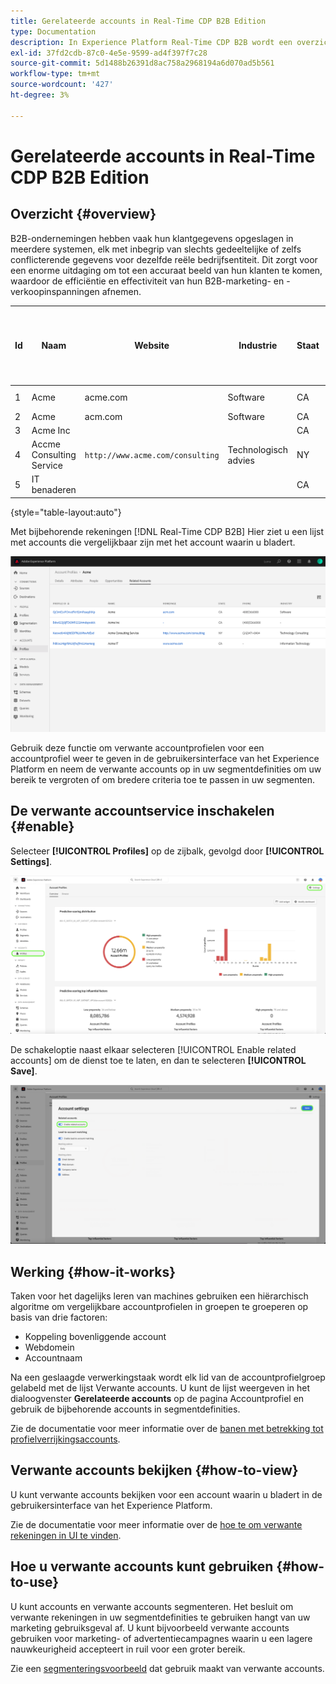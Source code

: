 ```yaml
---
title: Gerelateerde accounts in Real-Time CDP B2B Edition
type: Documentation
description: In Experience Platform Real-Time CDP B2B wordt een overzicht en meer informatie over de desbetreffende rekeningen gegeven.
exl-id: 37fd2cdb-87c0-4e5e-9599-ad4f397f7c28
source-git-commit: 5d1488b26391d8ac758a2968194a6d070ad5b561
workflow-type: tm+mt
source-wordcount: '427'
ht-degree: 3%

---
```


# Gerelateerde accounts in Real-Time CDP B2B Edition

## Overzicht {#overview}

B2B-ondernemingen hebben vaak hun klantgegevens opgeslagen in meerdere systemen, elk met inbegrip van slechts gedeeltelijke of zelfs conflicterende gegevens voor dezelfde reële bedrijfsentiteit. Dit zorgt voor een enorme uitdaging om tot een accuraat beeld van hun klanten te komen, waardoor de efficiëntie en effectiviteit van hun B2B-marketing- en -verkoopinspanningen afnemen.

| Id | Naam | Website | Industrie | Staat | Telefoon | Heeft open kans met bedrag > `$1 million` |
|---|---|---|---|---|---|---|
| 1 | Acme | acme.com | Software | CA | (408)536-6000 |  |
| 2 | Acme | acm.com | Software | CA | 4085366000 | x |
| 3 | Acme Inc |  |  | CA | (408)5366000 |  |
| 4 | Accme Consulting Service | `http://www.acme.com/consulting` | Technologisch advies | NY | (212)471-0904 | x |
| 5 | IT benaderen |  |  | CA |  |  |

{style=&quot;table-layout:auto&quot;}

Met bijbehorende rekeningen [!DNL Real-Time CDP B2B] Hier ziet u een lijst met accounts die vergelijkbaar zijn met het account waarin u bladert.

![Scherm met verwante accounts in de gebruikersinterface van het Experience Platform.](/help/rtcdp/b2b-ai-ml-services/assets/related-accounts-in-ui.png)

Gebruik deze functie om verwante accountprofielen voor een accountprofiel weer te geven in de gebruikersinterface van het Experience Platform en neem de verwante accounts op in uw segmentdefinities om uw bereik te vergroten of om bredere criteria toe te passen in uw segmenten.

## De verwante accountservice inschakelen {#enable}

Selecteer **[!UICONTROL Profiles]** op de zijbalk, gevolgd door **[!UICONTROL Settings]**.

![Gebruikersinterface van Experience Platform markeert profielen en instellingen.](../assets/../b2b-ai-ml-services/assets/related-account-settings.png)

De schakeloptie naast elkaar selecteren [!UICONTROL Enable related accounts] om de dienst toe te laten, en dan te selecteren **[!UICONTROL Save]**.

![Het scherm met accountinstellingen waarin de schakeloptie wordt gemarkeerd en opgeslagen.](../assets/../b2b-ai-ml-services/assets/related-account-toggle.png)

## Werking {#how-it-works}

Taken voor het dagelijks leren van machines gebruiken een hiërarchisch algoritme om vergelijkbare accountprofielen in groepen te groeperen op basis van drie factoren:

* Koppeling bovenliggende account
* Webdomein
* Accountnaam

Na een geslaagde verwerkingstaak wordt elk lid van de accountprofielgroep gelabeld met de lijst Verwante accounts. U kunt de lijst weergeven in het dialoogvenster **Gerelateerde accounts** op de pagina Accountprofiel en gebruik de bijbehorende accounts in segmentdefinities.

Zie de documentatie voor meer informatie over de [banen met betrekking tot profielverrijkingsaccounts](/help/dataflows/ui/b2b/monitor-profile-enrichment.md).

## Verwante accounts bekijken {#how-to-view}

U kunt verwante accounts bekijken voor een account waarin u bladert in de gebruikersinterface van het Experience Platform.

Zie de documentatie voor meer informatie over de [hoe te om verwante rekeningen in UI te vinden](/help/rtcdp/accounts/account-profile-ui-guide.md#related-accounts-tab).

## Hoe u verwante accounts kunt gebruiken {#how-to-use}

U kunt accounts en verwante accounts segmenteren. Het besluit om verwante rekeningen in uw segmentdefinities te gebruiken hangt van uw marketing gebruiksgeval af. U kunt bijvoorbeeld verwante accounts gebruiken voor marketing- of advertentiecampagnes waarin u een lagere nauwkeurigheid accepteert in ruil voor een groter bereik.

Zie een [segmenteringsvoorbeeld](/help/rtcdp/segmentation/b2b.md#related-accounts) dat gebruik maakt van verwante accounts.
